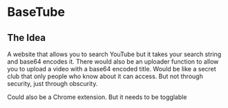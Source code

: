 # BaseTube

## The Idea
A website that allows you to search YouTube but it takes your search string and base64 encodes it. There would also be an uploader function to allow you to upload a video with a base64 encoded title. Would be like a secret club that only people who know about it can access. But not through security, just through obscurity.

Could also be a Chrome extension. But it needs to be togglable